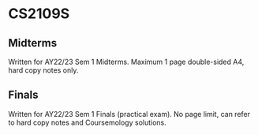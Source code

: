 # CS2109S

## Midterms

Written for AY22/23 Sem 1 Midterms. Maximum 1 page double-sided A4, hard copy notes only.

## Finals

Written for AY22/23 Sem 1 Finals (practical exam). No page limit, can refer to hard copy notes and Coursemology solutions.
